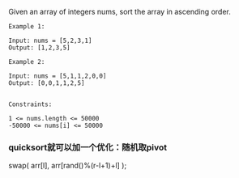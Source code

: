 Given an array of integers nums, sort the array in ascending order.

	Example 1:

	Input: nums = [5,2,3,1]
	Output: [1,2,3,5]

	Example 2:

	Input: nums = [5,1,1,2,0,0]
	Output: [0,0,1,1,2,5]
	 

	Constraints:

	1 <= nums.length <= 50000
	-50000 <= nums[i] <= 50000

### quicksort就可以加一个优化：随机取pivot

swap( arr[l], arr[rand()%(r-l+1)+l] );